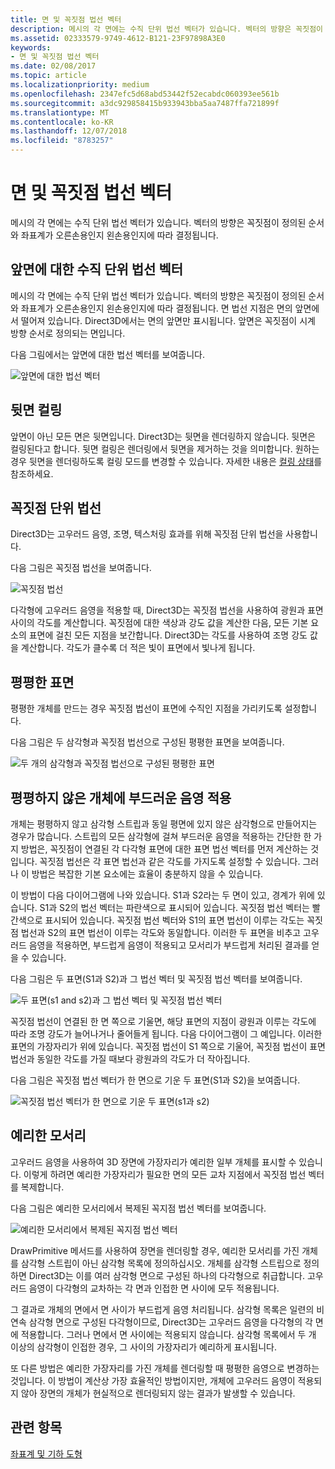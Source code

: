 ```yaml
---
title: 면 및 꼭짓점 법선 벡터
description: 메시의 각 면에는 수직 단위 법선 벡터가 있습니다. 벡터의 방향은 꼭짓점이 정의된 순서와 좌표계가 오른손용인지 왼손용인지에 따라 결정됩니다.
ms.assetid: 02333579-9749-4612-B121-23F97898A3E0
keywords:
- 면 및 꼭짓점 법선 벡터
ms.date: 02/08/2017
ms.topic: article
ms.localizationpriority: medium
ms.openlocfilehash: 2347efc5d68abd53442f52ecabdc060393ee561b
ms.sourcegitcommit: a3dc929858415b933943bba5aa7487ffa721899f
ms.translationtype: MT
ms.contentlocale: ko-KR
ms.lasthandoff: 12/07/2018
ms.locfileid: "8783257"
---
```

# <a name="face-and-vertex-normal-vectors"></a>면 및 꼭짓점 법선 벡터


메시의 각 면에는 수직 단위 법선 벡터가 있습니다. 벡터의 방향은 꼭짓점이 정의된 순서와 좌표계가 오른손용인지 왼손용인지에 따라 결정됩니다.

## <a name="span-idperpendicularunitnormalvectorforafrontfacespanspan-idperpendicularunitnormalvectorforafrontfacespanspan-idperpendicularunitnormalvectorforafrontfacespanperpendicular-unit-normal-vector-for-a-front-face"></a><span id="Perpendicular_unit_normal_vector_for_a_front_face"></span><span id="perpendicular_unit_normal_vector_for_a_front_face"></span><span id="PERPENDICULAR_UNIT_NORMAL_VECTOR_FOR_A_FRONT_FACE"></span>앞면에 대한 수직 단위 법선 벡터


메시의 각 면에는 수직 단위 법선 벡터가 있습니다. 벡터의 방향은 꼭짓점이 정의된 순서와 좌표계가 오른손용인지 왼손용인지에 따라 결정됩니다. 면 법선 지점은 면의 앞면에서 떨어져 있습니다. Direct3D에서는 면의 앞면만 표시됩니다. 앞면은 꼭짓점이 시계 방향 순서로 정의되는 면입니다.

다음 그림에서는 앞면에 대한 법선 벡터를 보여줍니다.

![앞면에 대한 법선 벡터](images/nrmlvect.png)

## <a name="span-idcullingbackfacesspanspan-idcullingbackfacesspanspan-idcullingbackfacesspanculling-back-faces"></a><span id="Culling_back_faces"></span><span id="culling_back_faces"></span><span id="CULLING_BACK_FACES"></span>뒷면 컬링


앞면이 아닌 모든 면은 뒷면입니다. Direct3D는 뒷면을 렌더링하지 않습니다. 뒷면은 컬링된다고 합니다. 뒷면 컬링은 렌더링에서 뒷면을 제거하는 것을 의미합니다. 원하는 경우 뒷면을 렌더링하도록 컬링 모드를 변경할 수 있습니다. 자세한 내용은 [컬링 상태](https://msdn.microsoft.com/library/windows/desktop/bb204882)를 참조하세요.

## <a name="span-idvertexunitnormalsspanspan-idvertexunitnormalsspanspan-idvertexunitnormalsspanvertex-unit-normals"></a><span id="Vertex_unit_normals"></span><span id="vertex_unit_normals"></span><span id="VERTEX_UNIT_NORMALS"></span>꼭짓점 단위 법선


Direct3D는 고우러드 음영, 조명, 텍스처링 효과를 위해 꼭짓점 단위 법선을 사용합니다.

다음 그림은 꼭짓점 법선을 보여줍니다.

![꼭짓점 법선](images/vertnrml.png)

다각형에 고우러드 음영을 적용할 때, Direct3D는 꼭짓점 법선을 사용하여 광원과 표면 사이의 각도를 계산합니다. 꼭짓점에 대한 색상과 강도 값을 계산한 다음, 모든 기본 요소의 표면에 걸친 모든 지점을 보간합니다. Direct3D는 각도를 사용하여 조명 강도 값을 계산합니다. 각도가 클수록 더 적은 빛이 표면에서 빛나게 됩니다.

## <a name="span-idflatsurfacesspanspan-idflatsurfacesspanspan-idflatsurfacesspanflat-surfaces"></a><span id="Flat_surfaces"></span><span id="flat_surfaces"></span><span id="FLAT_SURFACES"></span>평평한 표면


평평한 개체를 만드는 경우 꼭짓점 법선이 표면에 수직인 지점을 가리키도록 설정합니다.

다음 그림은 두 삼각형과 꼭짓점 법선으로 구성된 평평한 표면을 보여줍니다.

![두 개의 삼각형과 꼭짓점 법선으로 구성된 평평한 표면](images/flatvert.png)

## <a name="span-idsmoothshadingonanon-flatobjectspanspan-idsmoothshadingonanon-flatobjectspanspan-idsmoothshadingonanon-flatobjectspansmooth-shading-on-a-non-flat-object"></a><span id="Smooth_shading_on_a_non-flat_object"></span><span id="smooth_shading_on_a_non-flat_object"></span><span id="SMOOTH_SHADING_ON_A_NON-FLAT_OBJECT"></span>평평하지 않은 개체에 부드러운 음영 적용


개체는 평평하지 않고 삼각형 스트립과 동일 평면에 있지 않은 삼각형으로 만들어지는 경우가 많습니다. 스트립의 모든 삼각형에 걸쳐 부드러운 음영을 적용하는 간단한 한 가지 방법은, 꼭짓점이 연결된 각 다각형 표면에 대한 표면 법선 벡터를 먼저 계산하는 것입니다. 꼭짓점 법선은 각 표면 법선과 같은 각도를 가지도록 설정할 수 있습니다. 그러나 이 방법은 복잡한 기본 요소에는 효율이 충분하지 않을 수 있습니다.

이 방법이 다음 다이어그램에 나와 있습니다. S1과 S2라는 두 면이 있고, 경계가 위에 있습니다. S1과 S2의 법선 벡터는 파란색으로 표시되어 있습니다. 꼭짓점 법선 벡터는 빨간색으로 표시되어 있습니다. 꼭짓점 법선 벡터와 S1의 표면 법선이 이루는 각도는 꼭짓점 법선과 S2의 표면 법선이 이루는 각도와 동일합니다. 이러한 두 표면을 비추고 고우러드 음영을 적용하면, 부드럽게 음영이 적용되고 모서리가 부드럽게 처리된 결과를 얻을 수 있습니다.

다음 그림은 두 표면(S1과 S2)과 그 법선 벡터 및 꼭짓점 법선 벡터를 보여줍니다.

![두 표면(s1 and s2)과 그 법선 벡터 및 꼭짓점 법선 벡터](images/gvert.png)

꼭짓점 법선이 연결된 한 면 쪽으로 기울면, 해당 표면의 지점이 광원과 이루는 각도에 따라 조명 강도가 늘어나거나 줄어들게 됩니다. 다음 다이어그램이 그 예입니다. 이러한 표면의 가장자리가 위에 있습니다. 꼭짓점 법선이 S1 쪽으로 기울어, 꼭짓점 법선이 표면 법선과 동일한 각도를 가질 때보다 광원과의 각도가 더 작아집니다.

다음 그림은 꼭짓점 법선 벡터가 한 면으로 기운 두 표면(S1과 S2)을 보여줍니다.

![꼭짓점 법선 벡터가 한 면으로 기운 두 표면(s1과 s2)](images/gvert2.png)

## <a name="span-idsharpedgesspanspan-idsharpedgesspanspan-idsharpedgesspansharp-edges"></a><span id="Sharp_edges"></span><span id="sharp_edges"></span><span id="SHARP_EDGES"></span>예리한 모서리


고우러드 음영을 사용하여 3D 장면에 가장자리가 예리한 일부 개체를 표시할 수 있습니다. 이렇게 하려면 예리한 가장자리가 필요한 면의 모든 교차 지점에서 꼭짓점 법선 벡터를 복제합니다.

다음 그림은 예리한 모서리에서 복제된 꼭지점 법선 벡터를 보여줍니다.

![예리한 모서리에서 복제된 꼭지점 법선 벡터](images/shade1.png)

DrawPrimitive 메서드를 사용하여 장면을 렌더링할 경우, 예리한 모서리를 가진 개체를 삼각형 스트립이 아닌 삼각형 목록에 정의하십시오. 개체를 삼각형 스트립으로 정의하면 Direct3D는 이를 여러 삼각형 면으로 구성된 하나의 다각형으로 취급합니다. 고우러드 음영이 다각형의 교차하는 각 면과 인접한 면 사이에 모두 적용됩니다.

그 결과로 개체의 면에서 면 사이가 부드럽게 음영 처리됩니다. 삼각형 목록은 일련의 비연속 삼각형 면으로 구성된 다각형이므로, Direct3D는 고우러드 음영을 다각형의 각 면에 적용합니다. 그러나 면에서 면 사이에는 적용되지 않습니다. 삼각형 목록에서 두 개 이상의 삼각형이 인접한 경우, 그 사이의 가장자리가 예리하게 표시됩니다.

또 다른 방법은 예리한 가장자리를 가진 개체를 렌더링할 때 평평한 음영으로 변경하는 것입니다. 이 방법이 계산상 가장 효율적인 방법이지만, 개체에 고우러드 음영이 적용되지 않아 장면의 개체가 현실적으로 렌더링되지 않는 결과가 발생할 수 있습니다.

## <a name="span-idrelated-topicsspanrelated-topics"></a><span id="related-topics"></span>관련 항목


[좌표계 및 기하 도형](coordinate-systems-and-geometry.md)

 

 




